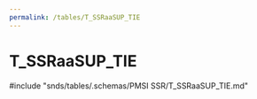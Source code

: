 ```yaml
---
permalink: /tables/T_SSRaaSUP_TIE
---
```

# T\_SSRaaSUP\_TIE
<!-- SPDX-License-Identifier: MPL-2.0 -->

<!-- ATTENTION : Ne pas supprimer ou modifier la ligne ci-dessous -->
#include "snds/tables/.schemas/PMSI SSR/T_SSRaaSUP_TIE.md"
<!-- ATTENTION : Ne pas supprimer ou modifier la ligne ci-dessus -->
